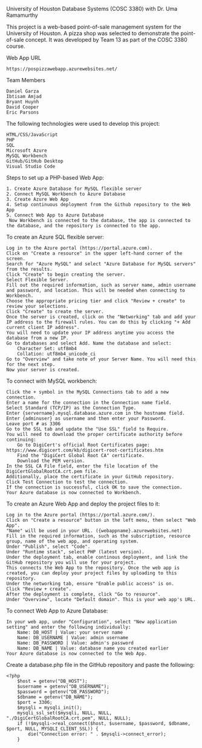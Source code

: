 University of Houston Database Systems (COSC 3380) with Dr. Uma Ramamurthy

This project is a web-based point-of-sale management system for the University of Houston. A pizza shop was selected to demonstrate the point-of-sale concept. It was developed by Team 13 as part of the COSC 3380 course. 

Web App URL

    https://pospizzawebapp.azurewebsites.net/
    
Team Members

    Daniel Garza
    Ibtisam Amjad
    Bryant Huynh
    David Cooper
    Eric Parsons

The following technologies were used to develop this project:

    HTML/CSS/JavaScript
    PHP
    SQL
    Microsoft Azure
    MySQL Workbench
    GitHub/GitHub Desktop
    Visual Studio Code

Steps to set up a PHP-based Web App:

    1. Create Azure Database for MySQL flexible server
    2. Connect MySQL Workbench to Azure Database
    3. Create Azure Web App
    4. Setup continuous deployment from the Github repository to the Web App
    5. Connect Web App to Azure Database
     Now Workbench is connected to the database, the app is connected to the database, and the repository is connected to the app.

To create an Azure SQL flexible server:

    Log in to the Azure portal (https://portal.azure.com).
    Click on "Create a resource" in the upper left-hand corner of the screen.
    Search for "Azure MySQL" and select "Azure Database for MySQL servers" from the results.
    Click "Create" to begin creating the server.
    Select Flexible Server.
    Fill out the required information, such as server name, admin username and password, and location. This will be needed when connecting to Workbench.
    Choose the appropriate pricing tier and click "Review + create" to review your selections.
    Click "Create" to create the server.
    Once the server is created, click on the "Networking" tab and add your IP address to the firewall rules. You can do this by clicking "+ Add current client IP address".
    You will need to update your IP address anytime you access the database from a new IP.
    Go to databases and select Add. Name the database and select:
        Character Set: utf8mb4
        Collation: utf8mb4_unicode_ci
    Go to "Overview" and take note of your Server Name. You will need this for the next step.
    Now your server is created.

To connect with MySQL workbench:

    Click the + symbol in the MySQL Connections tab to add a new connection.
    Enter a name for the connection in the Connection name field.
    Select Standard (TCP/IP) as the Connection Type.
    Enter {servername}.mysql.database.azure.com in the hostname field.
    Enter {adminuser} as username and then enter your Password.
    Leave port # as 3306
    Go to the SSL tab and update the "Use SSL" field to Require.
    You will need to download the proper certificate authority before continuing: 
        Go to DigiCert's official Root Certificates page: https://www.digicert.com/kb/digicert-root-certificates.htm
        Find the "DigiCert Global Root CA" certificate.
        Download the PEM version.
    In the SSL CA File field, enter the file location of the DigiCertGlobalRootCA.crt.pem file.
    Additionally, place the certificate in your GitHub repository.
    Click Test Connection to test the connection.
    If the connection is successful, click OK to save the connection.
    Your Azure database is now connected to Workbench.

To create an Azure Web App and deploy the project files to it:

    Log in to the Azure portal (https://portal.azure.com/).
    Click on "Create a resource" button in the left menu, then select "Web App".
    "Name" will be used in your URL. ({webappname}.azurewebsites.net)
    Fill in the required information, such as the subscription, resource group, name of the web app, and operating system.
    Under "Publish", select "Code".
    Under "Runtime stack", select PHP (latest version).
    Under the deployment tab, enable continous deployment, and link the GitHub repository you will use for your project. 
    This connects the Web App to the repository. Once the web app is created, you can deploy your project files by uploading to this repository.
    Under the networking tab, ensure "Enable public access" is on.
    Click "Review + create".
    After the deployment is complete, click "Go to resource".
    Under "Overview", locate "Default domain". This is your web app's URL.

To connect Web App to Azure Database:

    In your web app, under "Configuration", select "New application setting" and enter the following individually:
        Name: DB_HOST | Value: your server name
        Name: DB_USERNAME | Value: admin username
        Name: DB_PASSWORD | Value: admin's password
        Name: DB_NAME | Value: database name you created earlier
    Your Azure database is now connected to the Web App.

Create a database.php file in the GitHub repository and paste the following:

    <?php
        $host = getenv("DB_HOST");
        $username = getenv("DB_USERNAME");
        $password = getenv("DB_PASSWORD");
        $dbname = getenv("DB_NAME");
        $port = 3306;
        $mysqli = mysqli_init();
        mysqli_ssl_set($mysqli, NULL, NULL, "./DigiCertGlobalRootCA.crt.pem", NULL, NULL);
        if (!$mysqli->real_connect($host, $username, $password, $dbname, $port, NULL, MYSQLI_CLIENT_SSL)) {
            die("Connection error: " . $mysqli->connect_error);
        }
         
         
           
